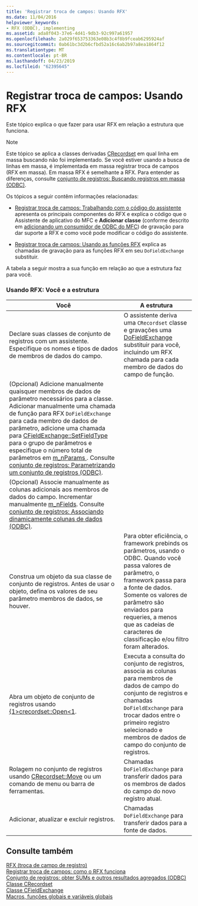 ```yaml
---
title: 'Registrar troca de campos: Usando RFX'
ms.date: 11/04/2016
helpviewer_keywords:
- RFX (ODBC), implementing
ms.assetid: ada8f043-37e6-4d41-9db3-92c997a61957
ms.openlocfilehash: 2a029f653753363e08b3c4f8b9fceab6295924af
ms.sourcegitcommit: 0ab61bc3d2b6cfbd52a16c6ab2b97a8ea1864f12
ms.translationtype: MT
ms.contentlocale: pt-BR
ms.lasthandoff: 04/23/2019
ms.locfileid: "62395645"
---
```

# <a name="record-field-exchange-using-rfx"></a>Registrar troca de campos: Usando RFX

Este tópico explica o que fazer para usar RFX em relação a estrutura que funciona.

> [!NOTE]
>  Este tópico se aplica a classes derivadas [CRecordset](../../mfc/reference/crecordset-class.md) em qual linha em massa buscando não foi implementado. Se você estiver usando a busca de linhas em massa, é implementada em massa registrar troca de campos (RFX em massa). Em massa RFX é semelhante a RFX. Para entender as diferenças, consulte [conjunto de registros: Buscando registros em massa (ODBC)](../../data/odbc/recordset-fetching-records-in-bulk-odbc.md).

Os tópicos a seguir contêm informações relacionadas:

- [Registrar troca de campos: Trabalhando com o código do assistente](../../data/odbc/record-field-exchange-working-with-the-wizard-code.md) apresenta os principais componentes do RFX e explica o código que o Assistente de aplicativo do MFC e **Adicionar classe** (conforme descrito em [adicionando um consumidor de ODBC do MFC](../../mfc/reference/adding-an-mfc-odbc-consumer.md)) de gravação para dar suporte a RFX e como você pode modificar o código do assistente.

- [Registrar troca de campos: Usando as funções RFX](../../data/odbc/record-field-exchange-using-the-rfx-functions.md) explica as chamadas de gravação para as funções RFX em seu `DoFieldExchange` substituir.

A tabela a seguir mostra a sua função em relação ao que a estrutura faz para você.

### <a name="using-rfx-you-and-the-framework"></a>Usando RFX: Você e a estrutura

|Você|A estrutura|
|---------|-------------------|
|Declare suas classes de conjunto de registros com um assistente. Especifique os nomes e tipos de dados de membros de dados do campo.|O assistente deriva uma `CRecordset` classe e gravações uma [DoFieldExchange](../../mfc/reference/crecordset-class.md#dofieldexchange) substituir para você, incluindo um RFX chamada para cada membro de dados do campo de função.|
|(Opcional) Adicione manualmente quaisquer membros de dados de parâmetro necessários para a classe. Adicionar manualmente uma chamada de função para RFX `DoFieldExchange` para cada membro de dados de parâmetro, adicione uma chamada para [CFieldExchange::SetFieldType](../../mfc/reference/cfieldexchange-class.md#setfieldtype) para o grupo de parâmetros e especifique o número total de parâmetros em [m_nParams ](../../mfc/reference/crecordset-class.md#m_nparams). Consulte [conjunto de registros: Parametrizando um conjunto de registros (ODBC)](../../data/odbc/recordset-parameterizing-a-recordset-odbc.md).||
|(Opcional) Associe manualmente as colunas adicionais aos membros de dados do campo. Incrementar manualmente [m_nFields](../../mfc/reference/crecordset-class.md#m_nfields). Consulte [conjunto de registros: Associando dinamicamente colunas de dados (ODBC)](../../data/odbc/recordset-dynamically-binding-data-columns-odbc.md).||
|Construa um objeto da sua classe de conjunto de registros. Antes de usar o objeto, defina os valores de seu parâmetro membros de dados, se houver.|Para obter eficiência, o framework prebinds os parâmetros, usando o ODBC. Quando você passa valores de parâmetro, o framework passa para a fonte de dados. Somente os valores de parâmetro são enviados para requeries, a menos que as cadeias de caracteres de classificação e/ou filtro foram alterados.|
|Abra um objeto de conjunto de registros usando [{1&gt;crecordset::Open&lt;1](../../mfc/reference/crecordset-class.md#open).|Executa a consulta do conjunto de registros, associa as colunas para membros de dados de campo do conjunto de registros e chamadas `DoFieldExchange` para trocar dados entre o primeiro registro selecionado e membros de dados de campo do conjunto de registros.|
|Rolagem no conjunto de registros usando [CRecordset::Move](../../mfc/reference/crecordset-class.md#move) ou um comando de menu ou barra de ferramentas.|Chamadas `DoFieldExchange` para transferir dados para os membros de dados do campo do novo registro atual.|
|Adicionar, atualizar e excluir registros.|Chamadas `DoFieldExchange` para transferir dados para a fonte de dados.|

## <a name="see-also"></a>Consulte também

[RFX (troca de campo de registro)](../../data/odbc/record-field-exchange-rfx.md)<br/>
[Registrar troca de campos: como o RFX funciona](../../data/odbc/record-field-exchange-how-rfx-works.md)<br/>
[Conjunto de registros: obter SUMs e outros resultados agregados (ODBC)](../../data/odbc/recordset-obtaining-sums-and-other-aggregate-results-odbc.md)<br/>
[Classe CRecordset](../../mfc/reference/crecordset-class.md)<br/>
[Classe CFieldExchange](../../mfc/reference/cfieldexchange-class.md)<br/>
[Macros, funções globais e variáveis globais](../../mfc/reference/mfc-macros-and-globals.md)

